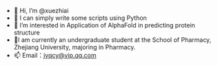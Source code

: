 - 👋 Hi, I’m @xuezhiai
- 💞️ I can simply write some scripts using Python
- 👀 I’m interested in Application of AlphaFold in predicting protein structure
- 👀I am currently an undergraduate student at the School of Pharmacy, Zhejiang University, majoring in Pharmacy.
- 📫 Email：jyqcy@vip.qq.com

<!---
xuezhiai/xuezhiai is a ✨ special ✨ repository because its `README.md` (this file) appears on your GitHub profile.
You can click the Preview link to take a look at your changes.
--->
